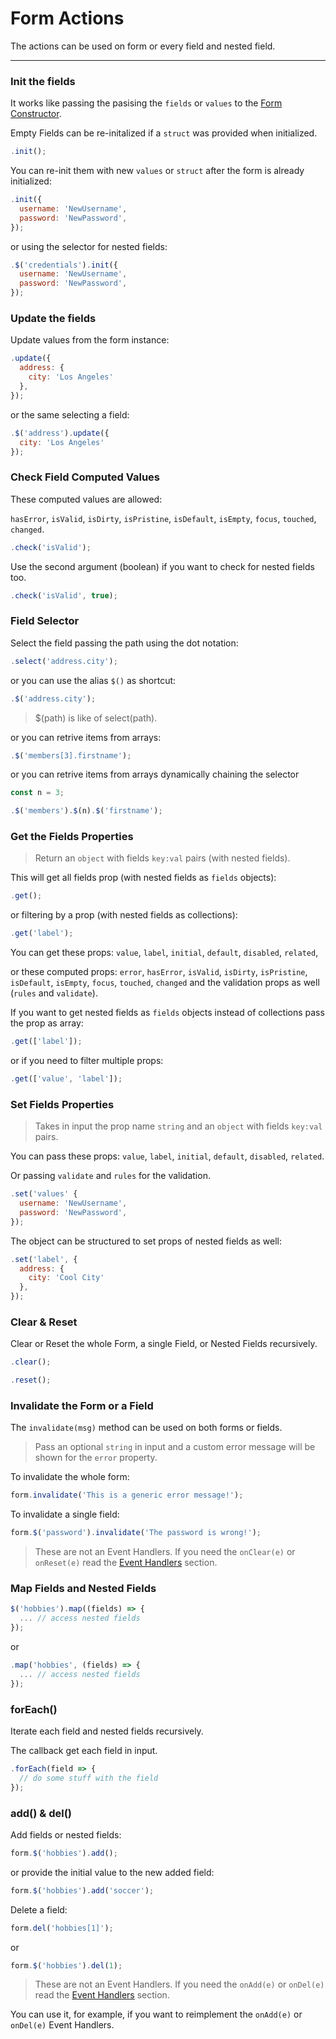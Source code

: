 # Form Actions

The actions can be used on form or every field and nested field.

---

### Init the fields

It works like passing the pasising the `fields` or `values` to the [Form Constructor](../api-reference/form-initialization.md).

Empty Fields can be re-initalized if a `struct` was provided when initialized.

```javascript
.init();
```

You can re-init them with new `values` or `struct` after the form is already initialized:

```javascript
.init({
  username: 'NewUsername',
  password: 'NewPassword',
});
```

or using the selector for nested fields:

```javascript
.$('credentials').init({
  username: 'NewUsername',
  password: 'NewPassword',
});
```

### Update the fields

Update values from the form instance:

```javascript
.update({
  address: {
    city: 'Los Angeles'
  },
});
```

or the same selecting a field:

```javascript
.$('address').update({
  city: 'Los Angeles'
});
```

### Check Field Computed Values

These computed values are allowed:

`hasError`, `isValid`, `isDirty`, `isPristine`, `isDefault`, `isEmpty`, `focus`, `touched`, `changed`.

```javascript
.check('isValid');
```

Use the second argument (boolean) if you want to check for nested fields too.

```javascript
.check('isValid', true);
```

### Field Selector

Select the field passing the path using the dot notation:

```javascript
.select('address.city');
```

or you can use the alias `$()` as shortcut:

```javascript
.$('address.city');
```

> $(path) is like of select(path).

or you can retrive items from arrays:

```javascript
.$('members[3].firstname');
```

or you can retrive items from arrays dynamically chaining the selector

```javascript
const n = 3;

.$('members').$(n).$('firstname');
```

### Get the Fields Properties

> Return an `object` with fields `key:val` pairs (with nested fields).

This will get all fields prop (with nested fields as `fields` objects):

```javascript
.get();
```

or filtering by a prop (with nested fields as collections):

```javascript
.get('label');
```

You can get these props: `value`, `label`, `initial`, `default`, `disabled`, `related`,

or these computed props: `error`, `hasError`, `isValid`, `isDirty`, `isPristine`, `isDefault`, `isEmpty`, `focus`, `touched`, `changed` and the validation props as well (`rules` and `validate`).

If you want to get nested fields as `fields` objects instead of collections pass the prop as array:

```javascript
.get(['label']);
```

or if you need to filter multiple props:

```javascript
.get(['value', 'label']);
```

### Set Fields Properties

> Takes in input the prop name `string` and an `object` with fields `key:val` pairs.

You can pass these props: `value`, `label`, `initial`, `default`, `disabled`, `related`.

Or passing `validate` and  `rules` for the validation.

```javascript
.set('values' {
  username: 'NewUsername',
  password: 'NewPassword',
});
```

The object can be structured to set props of nested fields as well:

```javascript
.set('label', {
  address: {
    city: 'Cool City'
  },
});
```

### Clear & Reset

Clear or Reset the whole Form, a single Field, or Nested Fields recursively.

```javascript
.clear();
```

```javascript
.reset();
```

### Invalidate the Form or a Field

The `invalidate(msg)` method can be used on both forms or fields.

> Pass an optional `string` in input and a custom error message will be shown for the `error` property.

To invalidate the whole form:

```javascript
form.invalidate('This is a generic error message!');
```

To invalidate a single field:

```javascript
form.$('password').invalidate('The password is wrong!');
```

> These are not an Event Handlers.
> If you need the `onClear(e)` or `onReset(e)` read the [Event Handlers](../events/events-handlers.md) section.

### Map Fields and Nested Fields

```javascript
$('hobbies').map((fields) => {
  ... // access nested fields
});
```

or

```javascript
.map('hobbies', (fields) => {
  ... // access nested fields
});
```

### forEach()

Iterate each field and nested fields recursively.

The callback get each field in input.

```javascript
.forEach(field => {
  // do some stuff with the field
});
```

### add() & del()

Add fields or nested fields:

```javascript
form.$('hobbies').add();
```

or provide the initial value to the new added field:

```javascript
form.$('hobbies').add('soccer');
```

Delete a field:

```javascript
form.del('hobbies[1]');
```

or

```javascript
form.$('hobbies').del(1);
```

> These are not an Event Handlers.
> If you need the `onAdd(e)` or `onDel(e)` read the [Event Handlers](../events/events-handlers.md) section.

You can use it, for example, if you want to reimplement the `onAdd(e)` or `onDel(e)` Event Handlers.

